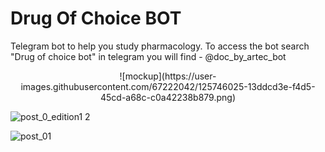 <p align="center">

<h1> Drug Of Choice BOT </h1>
Telegram bot to help you study pharmacology. To access the bot search "Drug of choice bot" in telegram you will find - @doc_by_artec_bot
</p>

<p align="center">
![mockup](https://user-images.githubusercontent.com/67222042/125746025-13ddcd3e-f4d5-45cd-a68c-c0a42238b879.png)

![post_0_edition1 2](https://user-images.githubusercontent.com/67222042/125747407-973a1abf-735b-4599-b7a7-13ceded11327.png)

![post_01](https://user-images.githubusercontent.com/67222042/125746038-753f7396-17b7-49e6-abd6-5c4f322d0af9.png)
 </p>
